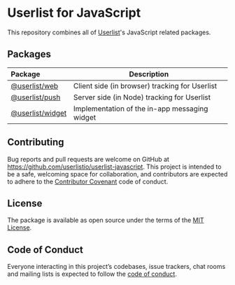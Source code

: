 # Userlist for JavaScript

This repository combines all of [Userlist](http://userlist.com)'s JavaScript related packages.

## Packages

| Package                             | Description                                    |
| :---------------------------------- | ---------------------------------------------- |
| [@userlist/web](packages/web)       | Client side (in browser) tracking for Userlist |
| [@userlist/push](packages/push)     | Server side (in Node) tracking for Userlist    |
| [@userlist/widget](packages/widget) | Implementation of the in-app messaging widget  |

## Contributing

Bug reports and pull requests are welcome on GitHub at <https://github.com/userlistio/userlist-javascript>. This project is intended to be a safe, welcoming space for collaboration, and contributors are expected to adhere to the [Contributor Covenant](http://contributor-covenant.org) code of conduct.

## License

The package is available as open source under the terms of the [MIT License](https://opensource.org/licenses/MIT).

## Code of Conduct

Everyone interacting in this project’s codebases, issue trackers, chat rooms and mailing lists is expected to follow the [code of conduct](https://github.com/userlistio/userlist-javascript/blob/master/CODE_OF_CONDUCT.md).
